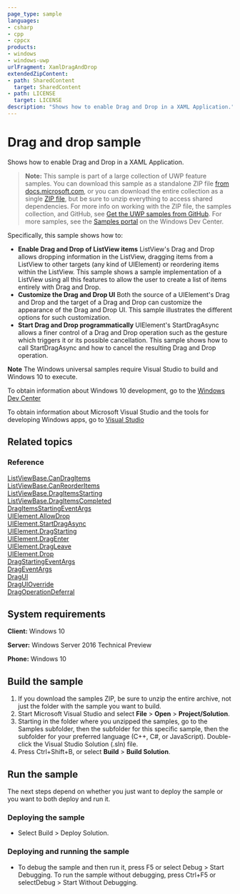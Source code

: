 ```yaml
---
page_type: sample
languages:
- csharp
- cpp
- cppcx
products:
- windows
- windows-uwp
urlFragment: XamlDragAndDrop
extendedZipContent:
- path: SharedContent
  target: SharedContent
- path: LICENSE
  target: LICENSE
description: "Shows how to enable Drag and Drop in a XAML Application."
---
```


<!--
  category: ControlsLayoutAndText
  samplefwlink: http://go.microsoft.com/fwlink/p/?LinkId=620634
--->

# Drag and drop sample

Shows how to enable Drag and Drop in a XAML Application.

> **Note:** This sample is part of a large collection of UWP feature samples. 
> You can download this sample as a standalone ZIP file
> [from docs.microsoft.com](https://docs.microsoft.com/samples/microsoft/windows-universal-samples/xamldraganddrop/),
> or you can download the entire collection as a single
> [ZIP file](https://github.com/Microsoft/Windows-universal-samples/archive/master.zip), but be 
> sure to unzip everything to access shared dependencies. For more info on working with the ZIP file, 
> the samples collection, and GitHub, see [Get the UWP samples from GitHub](https://aka.ms/ovu2uq). 
> For more samples, see the [Samples portal](https://aka.ms/winsamples) on the Windows Dev Center. 

Specifically, this sample shows how to:

- **Enable Drag and Drop of ListView items** ListView's Drag and Drop allows dropping information in the ListView, dragging items from a ListView to other targets (any kind of UIElement) or reordering items within the ListView. This sample shows a sample implementation of a ListView using all this features to allow the user to create a list of items entirely with Drag and Drop.
- **Customize the Drag and Drop UI** Both the source of a UIElement's Drag and Drop and the target of a Drag and Drop can customize the appearance of the Drag and Drop UI. This sample illustrates the different options for such customization.
- **Start Drag and Drop programmatically** UIElement's StartDragAsync allows a finer control of a Drag and Drop operation such as the gesture which triggers it or its possible cancellation. This sample shows how to call StartDragAsync and how to cancel the resulting Drag and Drop operation.

**Note** The Windows universal samples require Visual Studio to build and Windows 10 to execute.
 
To obtain information about Windows 10 development, go to the [Windows Dev Center](http://go.microsoft.com/fwlink/?LinkID=532421)

To obtain information about Microsoft Visual Studio and the tools for developing Windows apps, go to [Visual Studio](http://go.microsoft.com/fwlink/?LinkID=532422)

## Related topics

### Reference

[ListViewBase.CanDragItems](https://msdn.microsoft.com/library/windows/apps/windows.ui.xaml.controls.listviewbase.candragitems.aspx)  
[ListViewBase.CanReorderItems](https://msdn.microsoft.com/library/windows/apps/windows.ui.xaml.controls.listviewbase.canreorderitems.aspx)  
[ListViewBase.DragItemsStarting](https://msdn.microsoft.com/library/windows/apps/windows.ui.xaml.controls.listviewbase.dragitemsstarting.aspx)  
[ListViewBase.DragItemsCompleted](https://msdn.microsoft.com/library/windows/apps/windows.ui.xaml.controls.listviewbase.dragitemscompleted.aspx)  
[DragItemsStartingEventArgs](https://msdn.microsoft.com/library/windows/apps/windows.ui.xaml.controls.dragitemsstartingeventargs.aspx)  
[UIElement.AllowDrop](https://msdn.microsoft.com/library/windows/apps/windows.ui.xaml.uielement.allowdrop.aspx)  
[UIElement.StartDragAsync](https://msdn.microsoft.com/library/windows/apps/windows.ui.xaml.uielement.startdragasync.aspx)  
[UIElement.DragStarting](https://msdn.microsoft.com/library/windows/apps/windows.ui.xaml.uielement.dragstarting.aspx)  
[UIElement.DragEnter](https://msdn.microsoft.com/library/windows/apps/windows.ui.xaml.uielement.dragenter.aspx)  
[UIElement.DragLeave](https://msdn.microsoft.com/library/windows/apps/windows.ui.xaml.uielement.dragleave.aspx)  
[UIElement.Drop](https://msdn.microsoft.com/library/windows/apps/windows.ui.xaml.uielement.drop.aspx)  
[DragStartingEventArgs](https://msdn.microsoft.com/library/windows/apps/windows.ui.xaml.dragstartingeventargs.aspx)  
[DragEventArgs](https://msdn.microsoft.com/library/windows/apps/windows.ui.xaml.drageventargs.aspx)  
[DragUI](https://msdn.microsoft.com/library/windows/apps/windows.ui.xaml.dragui.aspx)  
[DragUIOverride](https://msdn.microsoft.com/library/windows/apps/windows.ui.xaml.draguioverride.aspx)  
[DragOperationDeferral](https://msdn.microsoft.com/library/windows/apps/windows.ui.xaml.dragoperationdeferral.aspx)  

## System requirements

**Client:** Windows 10

**Server:** Windows Server 2016 Technical Preview

**Phone:**  Windows 10

## Build the sample

1. If you download the samples ZIP, be sure to unzip the entire archive, not just the folder with the sample you want to build. 
2. Start Microsoft Visual Studio and select **File** \> **Open** \> **Project/Solution**.
3. Starting in the folder where you unzipped the samples, go to the Samples subfolder, then the subfolder for this specific sample, then the subfolder for your preferred language (C++, C#, or JavaScript). Double-click the Visual Studio Solution (.sln) file.
4. Press Ctrl+Shift+B, or select **Build** \> **Build Solution**.

## Run the sample

The next steps depend on whether you just want to deploy the sample or you want to both deploy and run it.

### Deploying the sample

- Select Build > Deploy Solution. 

### Deploying and running the sample

- To debug the sample and then run it, press F5 or select Debug >  Start Debugging. To run the sample without debugging, press Ctrl+F5 or selectDebug > Start Without Debugging. 
